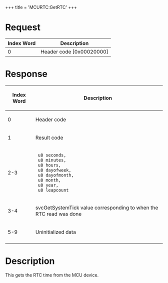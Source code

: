 +++
title = 'MCURTC:GetRTC'
+++

# Request

| Index Word | Description                |
|------------|----------------------------|
| 0          | Header code \[0x00020000\] |

# Response

<table>
<thead>
<tr class="header">
<th><p>Index Word</p></th>
<th><p>Description</p></th>
</tr>
</thead>
<tbody>
<tr class="odd">
<td><p>0</p></td>
<td><p>Header code</p></td>
</tr>
<tr class="even">
<td><p>1</p></td>
<td><p>Result code</p></td>
</tr>
<tr class="odd">
<td><p>2-3</p></td>
<td><p><code> u8 seconds,</code><br />
<code> u8 minutes,</code><br />
<code> u8 hours,</code><br />
<code> u8 dayofweek,</code><br />
<code> u8 dayofmonth,</code><br />
<code> u8 month,</code><br />
<code> u8 year,</code><br />
<code> u8 leapcount</code></p></td>
</tr>
<tr class="even">
<td><p>3-4</p></td>
<td><p>svcGetSystemTick value corresponding to when the RTC read was
done</p></td>
</tr>
<tr class="odd">
<td><p>5-9</p></td>
<td><p>Uninitialized data</p></td>
</tr>
<tr class="even">
<td></td>
<td></td>
</tr>
</tbody>
</table>

# Description

This gets the RTC time from the MCU device.